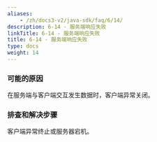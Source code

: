 ```yaml
---
aliases:
    - /zh/docs3-v2/java-sdk/faq/6/14/
description: 6-14 - 服务端响应失败
linkTitle: 6-14 - 服务端响应失败
title: 6-14 - 服务端响应失败
type: docs
weight: 14
---
```




### 可能的原因

在服务端与客户端交互发生数据时，客户端异常关闭。

### 排查和解决步骤

客户端异常终止或服务器宕机。